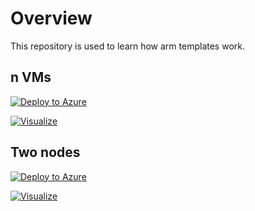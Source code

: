 # Overview
This repository is used to learn how arm templates work.

## n VMs
[![Deploy to Azure](http://azuredeploy.net/deploybutton.png)](https://portal.azure.com/#create/Microsoft.Template/uri/https%3a%2f%2fraw.githubusercontent.com%2foraclesorg%2ftest-templates%2fmaster%2fmain.json)

[![Visualize](http://armviz.io/visualizebutton.png)](http://armviz.io/#/?load=https%3a%2f%2fraw.githubusercontent.com%2foraclesorg%2fazure-templates%2fmaster%2fmain.json)

## Two nodes
[![Deploy to Azure](http://azuredeploy.net/deploybutton.png)](https://portal.azure.com/#create/Microsoft.Template/uri/https%3a%2f%2fraw.githubusercontent.com%2foraclesorg%2ftest-templates%2fmaster%2ftwo-nodes.json)

[![Visualize](http://armviz.io/visualizebutton.png)](http://armviz.io/#/?load=https%3a%2f%2fraw.githubusercontent.com%2foraclesorg%2fazure-templates%2fmaster%2ftwo-nodes.json)
